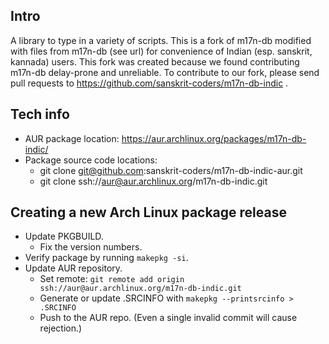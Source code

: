 ## Intro
A library to type in a variety of scripts. This is a fork of m17n-db modified with files from m17n-db (see url) for convenience of Indian (esp. sanskrit, kannada) users. This fork was created because we found contributing m17n-db delay-prone and unreliable. To contribute to our fork, please send pull requests to <https://github.com/sanskrit-coders/m17n-db-indic> .

## Tech info
- AUR package location: <https://aur.archlinux.org/packages/m17n-db-indic/>
- Package source code locations:
    - git clone git@github.com:sanskrit-coders/m17n-db-indic-aur.git
    - git clone ssh://aur@aur.archlinux.org/m17n-db-indic.git
    
## Creating a new Arch Linux package release
- Update PKGBUILD.
  - Fix the version numbers.
- Verify package by running `makepkg -si`.
- Update AUR repository.
  - Set remote: `git remote add origin ssh://aur@aur.archlinux.org/m17n-db-indic.git`
  - Generate or update .SRCINFO with `makepkg --printsrcinfo > .SRCINFO`
  - Push to the AUR repo. (Even a single invalid commit will cause rejection.)
